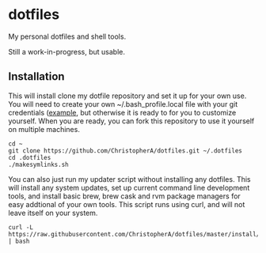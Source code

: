 dotfiles
========

My personal dotfiles and shell tools.

Still a work-in-progress, but usable.

Installation
------------

This will install clone my dotfile repository and set it up for your own use. You will need to create your own ~/.bash_profile.local file with your git credentials ([example](https://gist.github.com/ChristopherA/503b172a5fcae5410492), but otherwise it is ready to for you to customize yourself. When you are ready, you can fork this repository to use it yourself on multiple machines.

```
cd ~
git clone https://github.com/ChristopherA/dotfiles.git ~/.dotfiles
cd .dotfiles
./makesymlinks.sh
```

You can also just run my updater script without installing any dotfiles. This will install any system updates, set up current command line development tools, and install basic brew, brew cask and rvm package managers for easy addtional of your own tools. This script runs using curl, and will not leave itself on your system.

```
curl -L https://raw.githubusercontent.com/ChristopherA/dotfiles/master/install/allosxupdates.sh | bash
```
